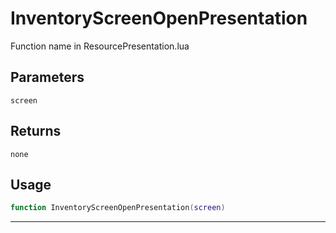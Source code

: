 # InventoryScreenOpenPresentation
Function name in ResourcePresentation.lua
## Parameters
`screen`
## Returns
`none`
## Usage
```lua
function InventoryScreenOpenPresentation(screen)
```
---
